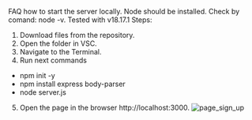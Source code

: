 FAQ how to start the server locally.
Node should be installed. Check by comand:  node -v. Tested with v18.17.1
Steps:
1. Download files from the repository.
2. Open the folder in VSC.
3. Navigate to the Terminal.
4. Run next commands
- npm init -y
- npm install express body-parser
- node server.js
5. Open the page in the browser http://localhost:3000.
  ![page_sign_up](https://github.com/user-attachments/assets/2275349f-6347-488b-a784-7990f56bd27e)
